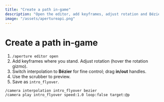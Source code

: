 ```yaml
---
title: "Create a path in-game"
description: "Open the editor, add keyframes, adjust rotation and Bézier handles, preview on the timeline, then save and play the path."
image: "/assets/apertureapi.png"
---
```


# Create a path in-game
1. `/aperture editor open`  
2. Add keyframes where you stand. Adjust rotation (hover the rotation gizmo).  
3. Switch interpolation to **Bézier** for fine control; drag **in/out** handles.  
4. Use the scrubber to preview.  
5. Save as `intro_flyover`.

```
/camera interpolation intro_flyover bezier
/camera play intro_flyover speed:1.0 loop:false target:@p
```
